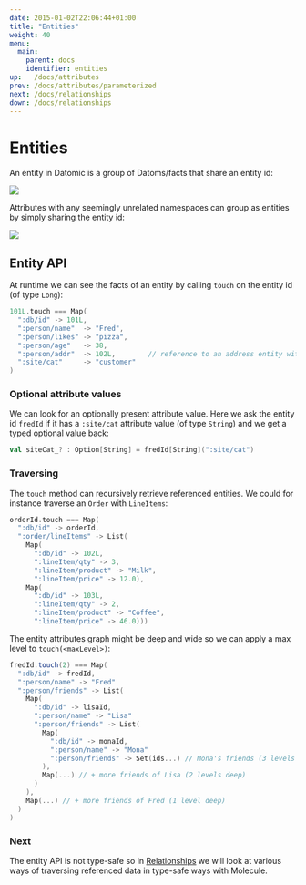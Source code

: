 ```yaml
---
date: 2015-01-02T22:06:44+01:00
title: "Entities"
weight: 40
menu:
  main:
    parent: docs
    identifier: entities
up:   /docs/attributes
prev: /docs/attributes/parameterized
next: /docs/relationships
down: /docs/relationships
---
```


# Entities

An entity in Datomic is a group of Datoms/facts that share an entity id:
 
![](/img/entity/entity4.jpg)


Attributes with any seemingly unrelated namespaces can group as entities by simply sharing the entity id:

![](/img/entity/entity5.jpg)



## Entity API

At runtime we can see the facts of an entity by calling `touch` on the entity id (of type `Long`):

```scala
101L.touch === Map(
  ":db/id" -> 101L,
  ":person/name"  -> "Fred", 
  ":person/likes" -> "pizza", 
  ":person/age"   -> 38, 
  ":person/addr"  -> 102L,        // reference to an address entity with entity id 102 
  ":site/cat"     -> "customer"
)
```

### Optional attribute values

We can look for an optionally present attribute value. Here we ask the entity id `fredId` if it has 
a `:site/cat` attribute value (of type `String`) and we get a typed optional value back:
```scala
val siteCat_? : Option[String] = fredId[String](":site/cat")
```


### Traversing

The `touch` method can recursively retrieve referenced entities. We could for instance traverse an `Order` with `LineItems`:


```scala
orderId.touch === Map(
  ":db/id" -> orderId,
  ":order/lineItems" -> List(
    Map(
      ":db/id" -> 102L, 
      ":lineItem/qty" -> 3, 
      ":lineItem/product" -> "Milk",
      ":lineItem/price" -> 12.0),
    Map(
      ":db/id" -> 103L, 
      ":lineItem/qty" -> 2, 
      ":lineItem/product" -> "Coffee",
      ":lineItem/price" -> 46.0)))
```

The entity attributes graph might be deep and wide so we can apply a max level to `touch(<maxLevel>)`:

```scala
fredId.touch(2) === Map(
  ":db/id" -> fredId,
  ":person/name" -> "Fred"
  ":person/friends" -> List(
    Map(
      ":db/id" -> lisaId,
      ":person/name" -> "Lisa"
      ":person/friends" -> List(
        Map(
          ":db/id" -> monaId,
          ":person/name" -> "Mona"
          ":person/friends" -> Set(ids...) // Mona's friends (3 levels deep) only as ids - not attribute maps
        ),
        Map(...) // + more friends of Lisa (2 levels deep)
      )
    ),
    Map(...) // + more friends of Fred (1 level deep)
  )
)
```



### Next

The entity API is not type-safe so in [Relationships](/docs/relationships/) we will look at various ways of 
traversing referenced data in type-safe ways with Molecule.